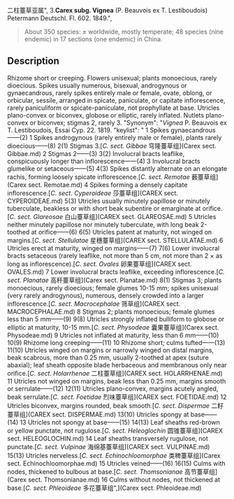 二柱薹草亚属",
3.**Carex subg. Vignea** (P. Beauvois ex T. Lestiboudois) Petermann Deutschl. Fl. 602. 1849.",

> About 350 species: ± worldwide, mostly temperate; 48 species (nine endemic) in 17 sections (one endemic) in China.

## Description
Rhizome short or creeping. Flowers unisexual; plants monoecious, rarely dioecious. Spikes usually numerous, bisexual, androgynous or gynaecandrous, rarely spikes entirely male or female, ovate, oblong, or orbicular, sessile, arranged in spicate, paniculate, or capitate inflorescence, rarely paniculiform or spicate-paniculate, not prophyllate at base. Utricles plano-convex or biconvex, globose or elliptic, rarely inflated. Nutlets plano-convex or biconvex; stigmas 2, rarely 3.
  "Synonym": "*Vignea* P. Beauvois ex T. Lestiboudois, Essai Cyp. 22. 1819.
  "keylist": "
1 Spikes gynaecandrous——(2)
1 Spikes androgynous (rarely entirely male or female), plants rarely dioecious——(8)
2(1) Stigmas 3.[*C. sect. Gibbae* 穹隆薹草组](Carex sect. Gibbae.md)
2 Stigmas 2——(3)
3(2) Involucral bracts leaflike, conspicuously longer than inflorescence——(4)
3 Involucral bracts glumelike or setaceous——(5)
4(3) Spikes distantly alternate on an elongate rachis, forming loosely spicate inflorescence.[*C. sect. Remotae* 薮薹草组](Carex sect. Remotae.md)
4 Spikes forming a densely capitate inflorescence.[*C. sect. Cyperoideae* 莎薹草组](CAREX sect. CYPEROIDEAE.md)
5(3) Utricles usually minutely papillose or minutely tuberculate, beakless or with short beak subentire or emarginate at orifice.[*C. sect. Glareosae* 白山薹草组](CAREX sect. GLAREOSAE.md)
5 Utricles neither minutely papillose nor minutely tuberculate, with long beak 2-toothed at orifice——(6)
6(5) Utricles patent at maturity, not winged on margins.[*C. sect. Stellulatae* 星穗薹草组](CAREX sect. STELLULATAE.md)
6 Utricles erect at maturity, winged on margins——(7)
7(6) Lower involucral bracts setaceous (rarely leaflike, not more than 5 cm, not more than 2 × as long as inflorescence).[*C. sect. Ovales* 卵果薹草组](CAREX sect. OVALES.md)
7 Lower involucral bracts leaflike, exceeding inflorescence.[*C. sect. Planatae* 高秆薹草组](Carex sect. Planatae.md)
8(1) Stigmas 3; plants monoecious, rarely dioecious; female glumes 10-15 mm; spikes unisexual (very rarely androgynous), numerous, densely crowded into a larger inflorescence.[*C. sect. Macrocephalae* 筛草组](CAREX sect. MACROCEPHALAE.md)
8 Stigmas 2; plants monoecious; female glumes less than 5 mm——(9)
9(8) Utricles strongly inflated bulliform to globose or elliptic at maturity, 10-15 mm.[*C. sect. Physodeae* 囊果薹草组](Carex sect. Physodeae.md)
9 Utricles not inflated at maturity, less than 6 mm——(10)
10(9) Rhizome long creeping——(11)
10 Rhizome short; culms tufted——(13)
11(10) Utricles winged on margins or narrowly winged on distal margins, beak scabrous, more than 0.25 mm, usually 2-toothed at apex (suture abaxial); leaf sheath opposite blade herbaceous and membranous only near orifice.[*C. sect. Holarrhenae* 二柱薹草组](CAREX sect. HOLARRHENAE.md)
11 Utricles not winged on margins, beak less than 0.25 mm, margins smooth or serrulate——(12)
12(11) Utricles plano-convex, margins acutely angled, beak serrulate.[*C. sect. Foetidae* 烈味薹草组](CAREX sect. FOETIDAE.md)
12 Utricles biconvex, margins rounded, beak smooth.[*C. sect. Dispermae* 二籽薹草组](CAREX sect. DISPERMAE.md)
13(10) Utricles spongy at base——(14)
13 Utricles not spongy at base——(15)
14(13) Leaf sheaths red-brown or yellow punctate, not rugulose.[*C. sect. Heleoglochin* 圆锥薹草组](CAREX sect. HELEOGLOCHIN.md)
14 Leaf sheaths transversely rugulose, not punctate.[*C. sect. Vulpinae* 海绵基薹草组](CAREX sect. VULPINAE.md)
15(13) Utricles nerveless.[*C. sect. Echinochloomorphae* 类稗薹草组](Carex sect. Echinochloomorphae.md)
15 Utricles veined——(16)
16(15) Culms with nodes, thickened to bulbous at base.[*C. sect. Thomsonianae* 高节薹草组](Carex sect. Thomsonianae.md)
16 Culms without nodes, not thickened at base.[*C. sect. Phleoideae* 多花薹草组",](Carex sect. Phleoideae.md)
